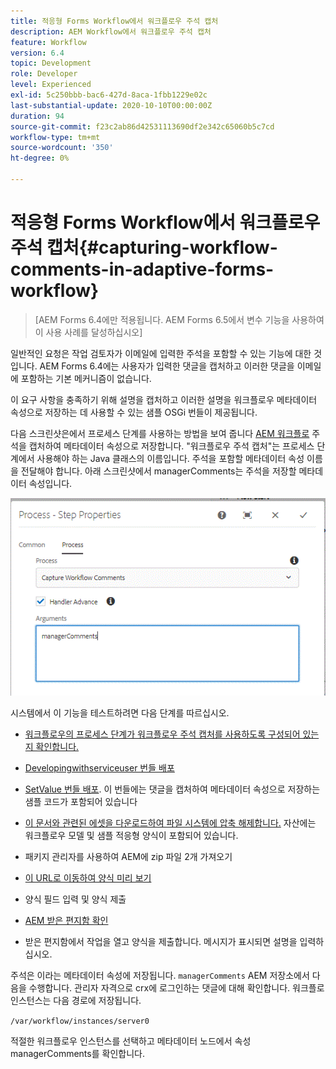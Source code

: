 ```yaml
---
title: 적응형 Forms Workflow에서 워크플로우 주석 캡처
description: AEM Workflow에서 워크플로우 주석 캡처
feature: Workflow
version: 6.4
topic: Development
role: Developer
level: Experienced
exl-id: 5c250bbb-bac6-427d-8aca-1fbb1229e02c
last-substantial-update: 2020-10-10T00:00:00Z
duration: 94
source-git-commit: f23c2ab86d42531113690df2e342c65060b5c7cd
workflow-type: tm+mt
source-wordcount: '350'
ht-degree: 0%

---
```


# 적응형 Forms Workflow에서 워크플로우 주석 캡처{#capturing-workflow-comments-in-adaptive-forms-workflow}

>[AEM Forms 6.4에만 적용됩니다. AEM Forms 6.5에서 변수 기능을 사용하여 이 사용 사례를 달성하십시오]

일반적인 요청은 작업 검토자가 이메일에 입력한 주석을 포함할 수 있는 기능에 대한 것입니다. AEM Forms 6.4에는 사용자가 입력한 댓글을 캡처하고 이러한 댓글을 이메일에 포함하는 기본 메커니즘이 없습니다.

이 요구 사항을 충족하기 위해 설명을 캡처하고 이러한 설명을 워크플로우 메타데이터 속성으로 저장하는 데 사용할 수 있는 샘플 OSGi 번들이 제공됩니다.

다음 스크린샷은에서 프로세스 단계를 사용하는 방법을 보여 줍니다 [AEM 워크플로](http://localhost:4502/editor.html/conf/global/settings/workflow/models/CaptureComments.html) 주석을 캡처하여 메타데이터 속성으로 저장합니다. &quot;워크플로우 주석 캡처&quot;는 프로세스 단계에서 사용해야 하는 Java 클래스의 이름입니다. 주석을 포함할 메타데이터 속성 이름을 전달해야 합니다. 아래 스크린샷에서 managerComments는 주석을 저장할 메타데이터 속성입니다.

![workflowcomments1](assets/workflowcomments1.gif)

시스템에서 이 기능을 테스트하려면 다음 단계를 따르십시오.
* [워크플로우의 프로세스 단계가 워크플로우 주석 캡처를 사용하도록 구성되어 있는지 확인합니다.](http://localhost:4502/editor.html/conf/global/settings/workflow/models/CaptureComments.html)

* [Developingwithserviceuser 번들 배포](/help/forms/assets/common-osgi-bundles/DevelopingWithServiceUser.jar)

* [SetValue 번들 배포](/help/forms/assets/common-osgi-bundles/SetValueApp.core-1.0-SNAPSHOT.jar). 이 번들에는 댓글을 캡처하여 메타데이터 속성으로 저장하는 샘플 코드가 포함되어 있습니다

* [이 문서와 관련된 에셋을 다운로드하여 파일 시스템에 압축 해제합니다.](assets/capturecomments.zip) 자산에는 워크플로우 모델 및 샘플 적응형 양식이 포함되어 있습니다.

* 패키지 관리자를 사용하여 AEM에 zip 파일 2개 가져오기

* [이 URL로 이동하여 양식 미리 보기](http://localhost:4502/content/dam/formsanddocuments/capturecomments/jcr:content?wcmmode=disabled)

* 양식 필드 입력 및 양식 제출

* [AEM 받은 편지함 확인](http://localhost:4502/aem/inbox)

* 받은 편지함에서 작업을 열고 양식을 제출합니다. 메시지가 표시되면 설명을 입력하십시오.

주석은 이라는 메타데이터 속성에 저장됩니다. `managerComments` AEM 저장소에서 다음을 수행합니다. 관리자 자격으로 crx에 로그인하는 댓글에 대해 확인합니다. 워크플로 인스턴스는 다음 경로에 저장됩니다.

`/var/workflow/instances/server0`

적절한 워크플로우 인스턴스를 선택하고 메타데이터 노드에서 속성 managerComments를 확인합니다.
